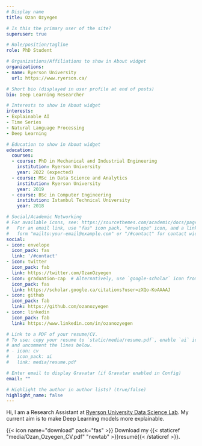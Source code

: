 ```yaml
---
# Display name
title: Ozan Ozyegen

# Is this the primary user of the site?
superuser: true

# Role/position/tagline
role: PhD Student

# Organizations/Affiliations to show in About widget
organizations:
- name: Ryerson University
  url: https://www.ryerson.ca/

# Short bio (displayed in user profile at end of posts)
bio: Deep Learning Researcher

# Interests to show in About widget
interests:
- Explainable AI
- Time Series
- Natural Language Processing
- Deep Learning

# Education to show in About widget
education:
  courses:
  - course: PhD in Mechanical and Industrial Engineering
    institution: Ryerson University
    year: 2022 (expected)
  - course: MSc in Data Science and Analytics
    institution: Ryerson University
    year: 2019
  - course: BSc in Computer Engineering
    institution: Istanbul Technical University
    year: 2018

# Social/Academic Networking
# For available icons, see: https://sourcethemes.com/academic/docs/page-builder/#icons
#   For an email link, use "fas" icon pack, "envelope" icon, and a link in the
#   form "mailto:your-email@example.com" or "/#contact" for contact widget.
social:
- icon: envelope
  icon_pack: fas
  link: '/#contact'
- icon: twitter
  icon_pack: fab
  link: https://twitter.com/OzanOzyegen
- icon: graduation-cap  # Alternatively, use `google-scholar` icon from `ai` icon pack
  icon_pack: fas
  link: https://scholar.google.ca/citations?user=zXQo-KoAAAAJ
- icon: github
  icon_pack: fab
  link: https://github.com/ozanozyegen
- icon: linkedin
  icon_pack: fab
  link: https://www.linkedin.com/in/ozanozyegen

# Link to a PDF of your resume/CV.
# To use: copy your resume to `static/media/resume.pdf`, enable `ai` icons in `params.toml`, 
# and uncomment the lines below.
# - icon: cv
#   icon_pack: ai
#   link: media/resume.pdf

# Enter email to display Gravatar (if Gravatar enabled in Config)
email: ""

# Highlight the author in author lists? (true/false)
highlight_name: false
---
```


Hi, I am a Research Assistant at [Ryerson University Data Science Lab](https://www.ryerson.ca/dsl/). My current aim is to make Deep Learning models more explainable. 


{{< icon name="download" pack="fas" >}} Download my {{< staticref "media/Ozan_Ozyegen_CV.pdf" "newtab" >}}resumé{{< /staticref >}}.

